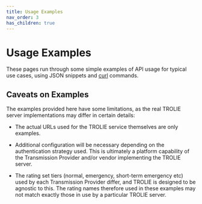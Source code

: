```yaml
---
title: Usage Examples
nav_order: 3
has_children: true
---
```


# Usage Examples

These pages run through some simple examples of API usage for typical use cases,
using JSON snippets and [curl](https://curl.se/) commands.

## Caveats on Examples

The examples provided here have some limitations, as the real TROLIE server
implementations may differ in certain details:

* The actual URLs used for the TROLIE service themselves are only examples.

* Additional configuration will be necessary depending on the authentication
  strategy used. This is ultimately a platform capability of the Transmission
  Provider and/or vendor implementing the TROLIE server.

* The rating set tiers (normal, emergency, short-term emergency etc) used by
  each Transmission Provider differ, and TROLIE is designed to be agnostic to
  this. The rating names therefore used in these examples may not match
  exactly those in use by a particular TROLIE server.
